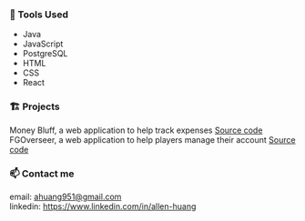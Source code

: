 
<!-- ### About me -->

### 🧰 Tools Used
 - Java
 - JavaScript
 - PostgreSQL
 - HTML
 - CSS
 - React

### 🏗️ Projects
Money Bluff, a web application to help track expenses [Source code](https://github.com/allen-huang9/final-project)
FGOverseer, a web application to help players manage their account [Source code](https://github.com/allen-huang9/ajax-project)

### 📫 Contact me
email: ahuang951@gmail.com <br/>
linkedin: https://www.linkedin.com/in/allen-huang
<!--
**allen-huang9/allen-huang9** is a ✨ _special_ ✨ repository because its `README.md` (this file) appears on your GitHub profile.
### Hi there 👋
Here are some ideas to get you started:

- 🔭 I’m currently working on ...
- 🌱 I’m currently learning ...
- 👯 I’m looking to collaborate on ...
- 🤔 I’m looking for help with ...
- 💬 Ask me about ...
- 📫 How to reach me: ...
- 😄 Pronouns: ...
- ⚡ Fun fact: ...
-->

